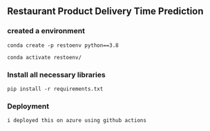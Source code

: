 ## Restaurant Product Delivery Time Prediction

### created a environment

```
conda create -p restoenv python==3.8

conda activate restoenv/
```

### Install all necessary libraries

```
pip install -r requirements.txt
```


### Deployment
```
i deployed this on azure using github actions
```
